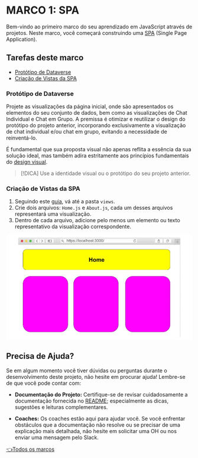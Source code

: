 # **MARCO 1:** SPA

Bem-vindo ao primeiro marco do seu aprendizado em JavaScript através de projetos. Neste marco, você começará construindo uma [SPA](https://pt.wikipedia.org/wiki/Aplicativo_de_p%C3%A1gina_%C3%BAnica) (Single Page Application).

## Tarefas deste marco

- [Protótipo de Dataverse](#prototipo-de-dataverse)
- [Criação de Vistas da SPA](#criação-de-vistas-da-spa)

### Protótipo de Dataverse

Projete as visualizações da página inicial, onde são apresentados os elementos do seu conjunto de dados, bem como as visualizações de Chat Individual e Chat em Grupo. A premissa é otimizar e reutilizar o design do protótipo do projeto anterior, incorporando exclusivamente a visualização de chat individual e/ou chat em grupo, evitando a necessidade de reinventá-lo.

É fundamental que sua proposta visual não apenas reflita a essência da sua solução ideal, mas também adira estritamente aos princípios fundamentais do [design visual](https://coda.io/d/Bootcamp-UX-Contenido_dqkqk2rV9Z2/Diseno-de-interfaces_suOT7#_luWsQ).

  >[!DICA]
  >Use a identidade visual ou o protótipo do seu projeto anterior.

### Criação de Vistas da SPA

  1. Seguindo este [guia](https://github.com/Laboratoria/curriculum/blob/main/guides/router-spa/README.pt.md), vá até a pasta `views`.
  2. Crie dois arquivos: `Home.js` e `About.js`, cada um desses arquivos representará uma visualização.
  3. Dentro de cada arquivo, adicione pelo menos um elemento ou texto representativo da visualização correspondente.

![Pré-visualização spa](./assets/previewSPA.gif)

## Precisa de Ajuda?

Se em algum momento você tiver dúvidas ou perguntas durante o desenvolvimento deste projeto, não hesite em procurar ajuda! Lembre-se de que você pode contar com:

- **Documentação do Projeto:** Certifique-se de revisar cuidadosamente a documentação fornecida no [README](../README.md); especialmente as dicas, sugestões e leituras complementares.

- **Coaches:** Os coaches estão aqui para ajudar você. Se você enfrentar obstáculos que a documentação não resolve ou se precisar de uma explicação mais detalhada, não hesite em solicitar uma OH ou nos enviar uma mensagem pelo Slack.

[👈Todos os marcos](../README.md#6-marcos)

